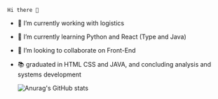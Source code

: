 
    Hi there 👋


- 🔭 I’m currently working with logistics
- 🌱 I’m currently learning Python and React (Type and Java)
- 👯 I’m looking to collaborate on Front-End
- 📚 graduated in HTML CSS and JAVA, and concluding analysis and systems development

 
    ![Anurag's GitHub stats](https://github-readme-stats.vercel.app/api?username=gabrielsaquette&theme=dark&show_icons=true)
